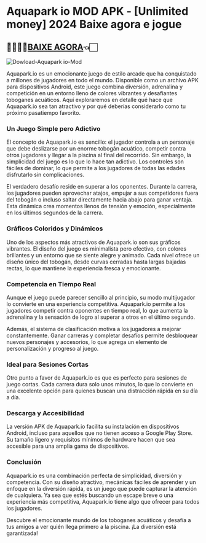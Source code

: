 # Aquapark io MOD APK - [Unlimited money] 2024 Baixe agora e jogue

## 🏃🏻‍♂️‍➡️[BAIXE AGORA](https://spoo.me/AUiV6z)👈🏻

![Dowload-Aquapark io-Mod](https://github.com/user-attachments/assets/c11e2304-1301-44f6-8d89-ffce284ea5ee)

Aquapark.io es un emocionante juego de estilo arcade que ha conquistado a millones de jugadores en todo el mundo. Disponible como un archivo APK para dispositivos Android, este juego combina diversión, adrenalina y competición en un entorno lleno de colores vibrantes y desafiantes toboganes acuáticos. Aquí exploraremos en detalle qué hace que Aquapark.io sea tan atractivo y por qué deberías considerarlo como tu próximo pasatiempo favorito.  

### **Un Juego Simple pero Adictivo**  
El concepto de Aquapark.io es sencillo: el jugador controla a un personaje que debe deslizarse por un enorme tobogán acuático, competir contra otros jugadores y llegar a la piscina al final del recorrido. Sin embargo, la simplicidad del juego es lo que lo hace tan adictivo. Los controles son fáciles de dominar, lo que permite a los jugadores de todas las edades disfrutarlo sin complicaciones.  

El verdadero desafío reside en superar a los oponentes. Durante la carrera, los jugadores pueden aprovechar atajos, empujar a sus competidores fuera del tobogán o incluso saltar directamente hacia abajo para ganar ventaja. Esta dinámica crea momentos llenos de tensión y emoción, especialmente en los últimos segundos de la carrera.  

### **Gráficos Coloridos y Dinámicos**  
Uno de los aspectos más atractivos de Aquapark.io son sus gráficos vibrantes. El diseño del juego es minimalista pero efectivo, con colores brillantes y un entorno que se siente alegre y animado. Cada nivel ofrece un diseño único del tobogán, desde curvas cerradas hasta largas bajadas rectas, lo que mantiene la experiencia fresca y emocionante.  

### **Competencia en Tiempo Real**  
Aunque el juego puede parecer sencillo al principio, su modo multijugador lo convierte en una experiencia competitiva. Aquapark.io permite a los jugadores competir contra oponentes en tiempo real, lo que aumenta la adrenalina y la sensación de logro al superar a otros en el último segundo.  

Además, el sistema de clasificación motiva a los jugadores a mejorar constantemente. Ganar carreras y completar desafíos permite desbloquear nuevos personajes y accesorios, lo que agrega un elemento de personalización y progreso al juego.  

### **Ideal para Sesiones Cortas**  
Otro punto a favor de Aquapark.io es que es perfecto para sesiones de juego cortas. Cada carrera dura solo unos minutos, lo que lo convierte en una excelente opción para quienes buscan una distracción rápida en su día a día.  

### **Descarga y Accesibilidad**  
La versión APK de Aquapark.io facilita su instalación en dispositivos Android, incluso para aquellos que no tienen acceso a Google Play Store. Su tamaño ligero y requisitos mínimos de hardware hacen que sea accesible para una amplia gama de dispositivos.  

### **Conclusión**  
Aquapark.io es una combinación perfecta de simplicidad, diversión y competencia. Con su diseño atractivo, mecánicas fáciles de aprender y un enfoque en la diversión rápida, es un juego que puede capturar la atención de cualquiera. Ya sea que estés buscando un escape breve o una experiencia más competitiva, Aquapark.io tiene algo que ofrecer para todos los jugadores.  

Descubre el emocionante mundo de los toboganes acuáticos y desafía a tus amigos a ver quién llega primero a la piscina. ¡La diversión está garantizada!  
